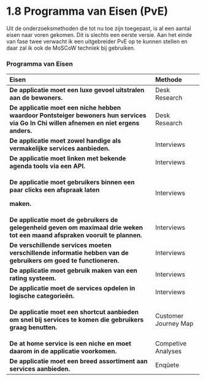 # 1.8 Programma van Eisen \(PvE\)

Uit de onderzoeksmethoden die tot nu toe zijn toegepast, is al een aantal eisen naar voren gekomen. Dit is slechts een eerste versie. Aan het einde van fase twee verwacht ik een uitgebreider PvE op te kunnen stellen en daar zal ik ook de MoSCoW techniek bij gebruiken.



### Programma van Eisen

<table>
  <thead>
    <tr>
      <th style="text-align:left">Eisen</th>
      <th style="text-align:left">Methode</th>
    </tr>
  </thead>
  <tbody>
    <tr>
      <td style="text-align:left"><b>De applicatie moet een luxe gevoel uitstralen aan de bewoners.</b>
      </td>
      <td style="text-align:left">Desk Research</td>
    </tr>
    <tr>
      <td style="text-align:left"><b>De applicatie moet een niche hebben waardoor Pontsteiger bewoners hun services via Go In Chi willen afnemen en niet ergens anders.</b>
      </td>
      <td style="text-align:left">Desk Research</td>
    </tr>
    <tr>
      <td style="text-align:left"><b>De applicatie moet zowel handige als vermakelijke services aanbieden.</b>
      </td>
      <td style="text-align:left">Interviews</td>
    </tr>
    <tr>
      <td style="text-align:left"><b>De applicatie moet linken met bekende agenda tools via een API.</b>
      </td>
      <td style="text-align:left">Interviews</td>
    </tr>
    <tr>
      <td style="text-align:left">
        <p><b>De applicatie moet gebruikers binnen een paar clicks een afspraak laten</b>
        </p>
        <p><b>maken.</b>
        </p>
      </td>
      <td style="text-align:left">Interviews</td>
    </tr>
    <tr>
      <td style="text-align:left"><b>De applicatie moet de gebruikers de gelegenheid geven om maximaal drie weken tot een maand afspraken vooruit te plannen.</b>
      </td>
      <td style="text-align:left">Interviews</td>
    </tr>
    <tr>
      <td style="text-align:left"><b>De verschillende services moeten verschillende informatie hebben van de gebruikers om goed te functioneren.</b>
      </td>
      <td style="text-align:left">Interviews</td>
    </tr>
    <tr>
      <td style="text-align:left"><b>De applicatie moet gebruik maken van een rating systeem.</b>
      </td>
      <td style="text-align:left">Interviews</td>
    </tr>
    <tr>
      <td style="text-align:left"><b>De applicatie moet de services opdelen in logische categorie&#xEB;n.</b>
      </td>
      <td style="text-align:left">Interviews</td>
    </tr>
    <tr>
      <td style="text-align:left">
        <p></p>
        <p><b>De applicatie moet een shortcut aanbieden om snel bij services te komen die gebruikers graag benutten.</b>
        </p>
      </td>
      <td style="text-align:left">Customer Journey Map</td>
    </tr>
    <tr>
      <td style="text-align:left"><b>De at home service is een niche en moet daarom in de applicatie voorkomen.</b>
      </td>
      <td style="text-align:left">Competive Analyses</td>
    </tr>
    <tr>
      <td style="text-align:left"><b>De applicatie moet een breed assortiment aan services aanbieden.</b>
      </td>
      <td style="text-align:left">Enq&#xFB;ete</td>
    </tr>
  </tbody>
</table>